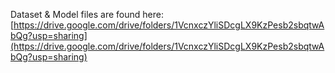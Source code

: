 Dataset & Model files are found here: [https://drive.google.com/drive/folders/1VcnxczYliSDcgLX9KzPesb2sbqtwAbQg?usp=sharing](https://drive.google.com/drive/folders/1VcnxczYliSDcgLX9KzPesb2sbqtwAbQg?usp=sharing)

